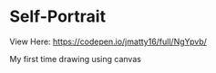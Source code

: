 # Self-Portrait
View Here: https://codepen.io/jmatty16/full/NgYpvb/

My first time drawing using canvas
